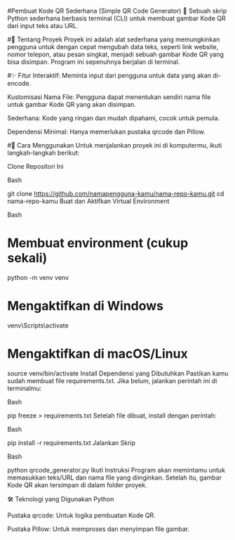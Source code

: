 #Pembuat Kode QR Sederhana (Simple QR Code Generator) 🐍
Sebuah skrip Python sederhana berbasis terminal (CLI) untuk membuat gambar Kode QR dari input teks atau URL.

#📜 Tentang Proyek
Proyek ini adalah alat sederhana yang memungkinkan pengguna untuk dengan cepat mengubah data teks, seperti link website, nomor telepon, atau pesan singkat, menjadi sebuah gambar Kode QR yang bisa disimpan. Program ini sepenuhnya berjalan di terminal.

#✨ Fitur
Interaktif: Meminta input dari pengguna untuk data yang akan di-encode.

Kustomisasi Nama File: Pengguna dapat menentukan sendiri nama file untuk gambar Kode QR yang akan disimpan.

Sederhana: Kode yang ringan dan mudah dipahami, cocok untuk pemula.

Dependensi Minimal: Hanya memerlukan pustaka qrcode dan Pillow.

#🚀 Cara Menggunakan
Untuk menjalankan proyek ini di komputermu, ikuti langkah-langkah berikut:

Clone Repositori Ini

Bash

git clone https://github.com/namapengguna-kamu/nama-repo-kamu.git
cd nama-repo-kamu
Buat dan Aktifkan Virtual Environment

Bash

# Membuat environment (cukup sekali)
python -m venv venv

# Mengaktifkan di Windows
venv\Scripts\activate

# Mengaktifkan di macOS/Linux
source venv/bin/activate
Install Dependensi yang Dibutuhkan
Pastikan kamu sudah membuat file requirements.txt. Jika belum, jalankan perintah ini di terminalmu:

Bash

pip freeze > requirements.txt
Setelah file dibuat, install dengan perintah:

Bash

pip install -r requirements.txt
Jalankan Skrip

Bash

python qrcode_generator.py
Ikuti Instruksi
Program akan memintamu untuk memasukkan teks/URL dan nama file yang diinginkan. Setelah itu, gambar Kode QR akan tersimpan di dalam folder proyek.

🛠️ Teknologi yang Digunakan
Python

Pustaka qrcode: Untuk logika pembuatan Kode QR.

Pustaka Pillow: Untuk memproses dan menyimpan file gambar.
